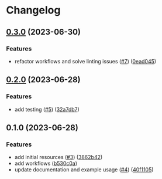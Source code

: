 # Changelog

## [0.3.0](https://github.com/CloudNationHQ/az-cn-module-tf-kv/compare/v0.2.0...v0.3.0) (2023-06-30)


### Features

* refactor workflows and solve linting issues ([#7](https://github.com/CloudNationHQ/az-cn-module-tf-kv/issues/7)) ([0ead045](https://github.com/CloudNationHQ/az-cn-module-tf-kv/commit/0ead045ef355373a79fff49eeb45c353f8f3af13))

## [0.2.0](https://github.com/CloudNationHQ/az-cn-module-tf-kv/compare/v0.1.0...v0.2.0) (2023-06-28)


### Features

* add testing ([#5](https://github.com/CloudNationHQ/az-cn-module-tf-kv/issues/5)) ([32a7db7](https://github.com/CloudNationHQ/az-cn-module-tf-kv/commit/32a7db7da1bdee68be376274f0a19b190b182f54))

## 0.1.0 (2023-06-28)


### Features

* add initial resources ([#3](https://github.com/CloudNationHQ/az-cn-module-tf-kv/issues/3)) ([3862b42](https://github.com/CloudNationHQ/az-cn-module-tf-kv/commit/3862b42a36dda4d75734005f6c52be4fb83823c1))
* add workflows ([b530c0a](https://github.com/CloudNationHQ/az-cn-module-tf-kv/commit/b530c0a96129b8b50eac2be82c497020193835e0))
* update documentation and example usage ([#4](https://github.com/CloudNationHQ/az-cn-module-tf-kv/issues/4)) ([40f1105](https://github.com/CloudNationHQ/az-cn-module-tf-kv/commit/40f110531896db50a66ab0de1679076d7c378f1c))

